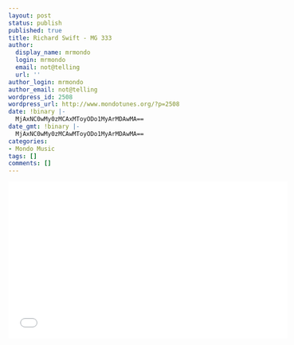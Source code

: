 ```yaml
---
layout: post
status: publish
published: true
title: Richard Swift - MG 333
author:
  display_name: mrmondo
  login: mrmondo
  email: not@telling
  url: ''
author_login: mrmondo
author_email: not@telling
wordpress_id: 2508
wordpress_url: http://www.mondotunes.org/?p=2508
date: !binary |-
  MjAxNC0wMy0zMCAxMToyODo1MyArMDAwMA==
date_gmt: !binary |-
  MjAxNC0wMy0zMCAwMToyODo1MyArMDAwMA==
categories:
- Mondo Music
tags: []
comments: []
---
```

<iframe width="560" height="315" src="//www.youtube.com/embed/tK17xLjQq6A" frameborder="0"> </iframe>
